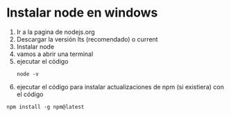 # Instalar node en windows

1. Ir a la pagina de nodejs.org
2. Descargar la versión lts (recomendado) o current
3. Instalar node
4. vamos a abrir una terminal
5. ejecutar el código 
	```node
	node -v
	```
6. ejecutar el código para instalar actualizaciones de npm (si existiera) con el código
```npm
npm install -g npm@latest
```

